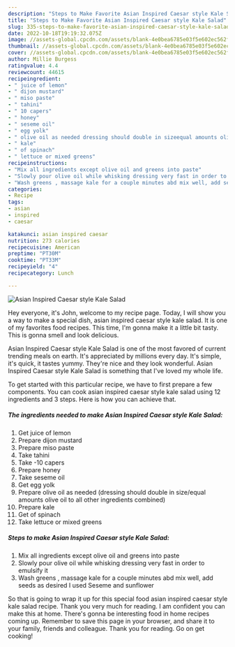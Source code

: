 ```yaml
---
description: "Steps to Make Favorite Asian Inspired Caesar style Kale Salad"
title: "Steps to Make Favorite Asian Inspired Caesar style Kale Salad"
slug: 335-steps-to-make-favorite-asian-inspired-caesar-style-kale-salad
date: 2022-10-18T19:19:32.075Z
image: //assets-global.cpcdn.com/assets/blank-4e0bea6785e03f5e602ec562f230caae08da540cada707380b4fe1bbebba43da.png
thumbnail: //assets-global.cpcdn.com/assets/blank-4e0bea6785e03f5e602ec562f230caae08da540cada707380b4fe1bbebba43da.png
cover: //assets-global.cpcdn.com/assets/blank-4e0bea6785e03f5e602ec562f230caae08da540cada707380b4fe1bbebba43da.png
author: Millie Burgess
ratingvalue: 4.4
reviewcount: 44615
recipeingredient:
- " juice of lemon"
- " dijon mustard"
- " miso paste"
- " tahini"
- " 10 capers"
- " honey"
- " seseme oil"
- " egg yolk"
- " olive oil as needed dressing should double in sizeequal amounts olive oil to all other ingredients combined"
- " kale"
- " of spinach"
- " lettuce or mixed greens"
recipeinstructions:
- "Mix all ingredients except olive oil and greens into paste"
- "Slowly pour olive oil while whisking dressing very fast in order to emulsify it"
- "Wash greens , massage kale for a couple minutes abd mix well, add seeds as desired I used Seseme and sunflower"
categories:
- Recipe
tags:
- asian
- inspired
- caesar

katakunci: asian inspired caesar 
nutrition: 273 calories
recipecuisine: American
preptime: "PT30M"
cooktime: "PT33M"
recipeyield: "4"
recipecategory: Lunch

---
```



![Asian Inspired Caesar style Kale Salad](//assets-global.cpcdn.com/assets/blank-4e0bea6785e03f5e602ec562f230caae08da540cada707380b4fe1bbebba43da.png)

Hey everyone, it's John, welcome to my recipe page. Today, I will show you a way to make a special dish, asian inspired caesar style kale salad. It is one of my favorites food recipes. This time, I'm gonna make it a little bit tasty. This is gonna smell and look delicious.



Asian Inspired Caesar style Kale Salad is one of the most favored of current trending meals on earth. It's appreciated by millions every day. It's simple, it's quick, it tastes yummy. They're nice and they look wonderful. Asian Inspired Caesar style Kale Salad is something that I've loved my whole life.


To get started with this particular recipe, we have to first prepare a few components. You can cook asian inspired caesar style kale salad using 12 ingredients and 3 steps. Here is how you can achieve that.

<!--inarticleads1-->

##### The ingredients needed to make Asian Inspired Caesar style Kale Salad:

1. Get  juice of lemon
1. Prepare  dijon mustard
1. Prepare  miso paste
1. Take  tahini
1. Take  -10 capers
1. Prepare  honey
1. Take  seseme oil
1. Get  egg yolk
1. Prepare  olive oil as needed (dressing should double in size/equal amounts olive oil to all other ingredients combined)
1. Prepare  kale
1. Get  of spinach
1. Take  lettuce or mixed greens




<!--inarticleads2-->

##### Steps to make Asian Inspired Caesar style Kale Salad:

1. Mix all ingredients except olive oil and greens into paste
1. Slowly pour olive oil while whisking dressing very fast in order to emulsify it
1. Wash greens , massage kale for a couple minutes abd mix well, add seeds as desired I used Seseme and sunflower




So that is going to wrap it up for this special food asian inspired caesar style kale salad recipe. Thank you very much for reading. I am confident you can make this at home. There's gonna be interesting food in home recipes coming up. Remember to save this page in your browser, and share it to your family, friends and colleague. Thank you for reading. Go on get cooking!
